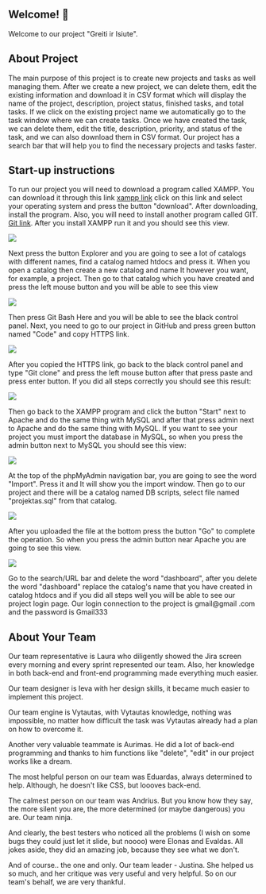 <!-- # Greiti ir Isiute  -->

## Welcome! 👋
Welcome to our project "Greiti ir Isiute".

## About Project

The main purpose of this project is to create new projects and tasks as well managing them.  After we create a new project, we can delete them, edit the existing information and download it in CSV format which will display the name of the project, description, project status, finished tasks, and total tasks. If we click on the existing project name we automatically go to the task window where we can create tasks. Once we have created the task, we can delete them, edit the title, description, priority, and status of the task, and we can also download them in CSV format. Our project has a search bar that will help you to find the necessary projects and tasks faster.

## Start-up instructions

To run our project you will need to download a program called XAMPP. You can download it through this link [xampp link](https://www.apachefriends.org/download.html) click on this link and select your operating system and press the button "download". After downloading, install the program. Also, you will need to install another program called GIT. [Git link](https://git-scm.com/downloads). After you install XAMPP run it and you should see this view.

![](https://devtuts.butlerccwebdev.net/testserver/xampp-control-panel.png)

Next press the button Explorer and you are going to see a lot of catalogs with different names, find a catalog named htdocs and press it. When you open a catalog then create a new catalog and name It however you want, for example, a project. Then go to that catalog which you have created and press the left mouse button and you will be able to see this view

![](https://i.stack.imgur.com/QtZHF.jpg)
 
Then press Git Bash Here and you will be able to see the black control panel. Next, you need to go to our project in GitHub and press green button named "Code" and copy HTTPS link.

 ![](https://docs.github.com/assets/images/help/repository/https-url-clone.png)

After you copied the HTTPS link, go back to the black control panel and type "Git clone" and press the left mouse button after that press paste and press enter button. If you did all steps correctly you should see this result:

 ![](https://programmersought.com/images/156/2b8de8562c45ff03f2a8b5ce3dce11d4.png)

Then go back to the XAMPP program and click the button "Start" next to Apache and do the same thing with MySQL and after that press admin next to Apache and do the same thing with MySQL. If you want to see your project you must import the database in MySQL, so when you press the admin button next to MySQL you should see this view:

![](https://kinsta.com/wp-content/uploads/2019/04/what-is-mysql-1536x873.png)

At the top of the phpMyAdmin navigation bar, you are going to see the word "Import". Press it and It will show you the import window. Then go to our project and there will be a catalog named DB scripts, select file named "projektas.sql" from that catalog.

![](https://www.truegossiper.com/wp-content/uploads/2020/02/as.jpg)

After you uploaded the file at the bottom press the button "Go" to complete the operation. So when you press the admin button near Apache you are going to see this view.

![](http://blog.dougdragon.com/wp/wp-content/uploads/xampp-dashboard-1.png)

Go to the search/URL bar and delete the word "dashboard", after you delete the word "dashboard" replace the catalog's name that you have created in catalog htdocs and if you did all steps well you will be able to see our project login page. Our login connection to the project is gmail@gmail .com and the password is Gmail333



## About Your Team


Our team representative is Laura who diligently showed the Jira screen every morning and every sprint represented our team. Also, her knowledge in both back-end and front-end programming made everything much easier.

Our team designer is Ieva with her design skills, it became much easier to implement this project.

Our team engine is Vytautas, with Vytautas knowledge, nothing was impossible, no matter how difficult the task was Vytautas already had a plan on how to overcome it.

Another very valuable teammate is Aurimas. He did a lot of back-end programming and thanks to him functions like "delete", "edit" in our project works like a dream.

The most helpful person on our team was Eduardas, always determined to help. Although, he doesn't like CSS, but loooves back-end.

The calmest person on our team was Andrius. But you know how they say, the more silent you are, the more determined (or maybe dangerous) you are. Our team ninja.

And clearly, the best testers who noticed all the problems (I wish on some bugs they could just let it slide, but noooo) were Elonas and Evaldas. All jokes aside, they did an amazing job, because they see what we don't.

And of course.. the one and only. Our team leader - Justina. She helped us so much, and her critique was very useful and very helpful. So on our team's behalf, we are very thankful.


